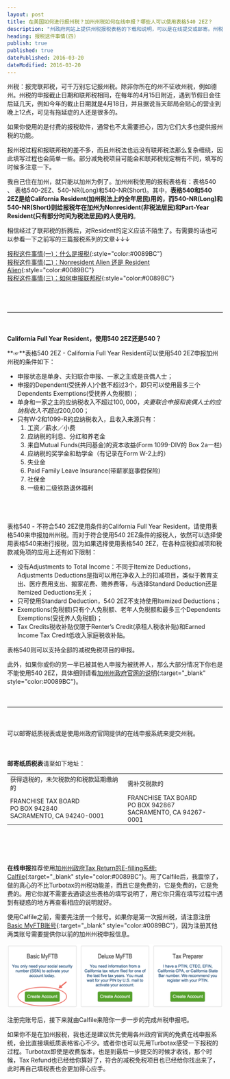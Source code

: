 ```yaml
---
layout: post
title: 在美国如何进行报州税？加州州税如何在线申报？哪些人可以使用表格540 2EZ？
description: "州政府网站上提供州税报税表格的下载和说明，可以是在线提交或邮寄。州税报税的截止时间和联邦税一致。加州居民申报州税使用表格有540、540 2EZ，540-NR(Long)和540-NR(Short)，540 2EZ和540-NR(Short)在填写内容比较简单，但存在限制。"
heading: 报税这件事情(四)
publish: true
published: true
datePublished: 2016-03-20
dateModified: 2016-03-20
---
```





<span class="dropcap">州</span>税：报完联邦税，可千万别忘记报州税。除非你所在的州不征收州税，例如德州。州税的申报截止日期和联邦税相同，在每年的4月15日附近，遇到节假日会往后延几天，例如今年的截止日期就是4月18日，并且据说当天邮局会贴心的营业到晚上12点，可见有拖延症的人还是很多的。

如果你使用的是付费的报税软件，通常也不太需要担心，因为它们大多也提供报州税的功能。

报州税过程和报联邦税的差不多，而且州税法也远没有联邦税法那么复杂缠绕，因此填写过程也会简单一些。部分减免税项目可能会和联邦税规定稍有不同，填写的时候多注意一下。

我自己住在加州，就只能以加州为例了。加州州税使用的报税表格有：表格540 、 表格540-2EZ、540-NR(Long)和540-NR(Short)。其中，**表格540和540 2EZ是给California Resident(加州税法上的全年居民)用的，而540-NR(Long)和540-NR(Short)则给报税年在加州为Nonresident(非税法居民)和Part-Year Resident(只有部分时间为税法居民)的人使用的**。

相信经过了联邦税的折腾后，对Resident的定义应该不陌生了。有需要的话也可以参看一下之前写的三篇报税系列的文章↓↓↓

[报税这件事情(一)：什么是报税](/what-is-tax-return/){:style="color:#0089BC"}<br>
[报税这件事情(二)：Nonresident Alien 还是 Resident Alien](/do-i-need-to-file-tax-return/){:style="color:#0089BC"}<br>
[报税这件事情(三)：如何申报联邦税](/how-to-file-tax-return/){:style="color:#0089BC"}


<p style="margin-bottom:70px"></p>

***

<p style="margin-bottom:50px"></p>

**California Full Year Resident，使用540 2EZ还是540？**

**☞**表格540 2EZ - California Full Year Resident可以使用540 2EZ申报加州州税的条件如下：

- 申报状态是单身、夫妇联合申报、一家之主或是丧偶人士；<br>
- 申报的Dependent(受抚养人)个数不超过3个，即只可以使用最多三个Dependents Exemptions(受抚养人免税额)；<br>
- 单身和一家之主的应纳税收入不超过$100,000，夫妻联合申报和丧偶人士的应纳税收入不超过$200,000；<br>
- 只有W-2和1099-R的应纳税收入，且收入来源只有：<br>
   1) 工资／薪水／小费<br>
   2) 应纳税的利息、分红和养老金<br>
   3) 来自Mutual Funds(共同基金)的资本收益(Form 1099-DIV的 Box 2a一栏)<br>
   4) 应纳税的奖学金和助学金（有记录在Form W-2上的）<br>
   5) 失业金<br>
   6) Paid Family Leave Insurance(带薪家庭事假保险)<br>
   7) 社保金<br>
   8) 一级和二级铁路退休福利

<p style="margin-bottom:70px"></p>

表格540 - 不符合540 2EZ使用条件的California Full Year Resident，请使用表格540来申报加州州税。而对于符合使用540 2EZ条件的报税人，依然可以选择使用表格540来进行报税，因为如果选择使用表格540 2EZ，在各种应税扣减项和税款减免项的应用上还有如下限制：

- 没有Adjustments to Total Income：不同于Itemize Deductions，Adjustments Deductions是指可以用在净收入上的扣减项目，类似于教育支出、医疗费用支出、搬家花费、赡养费等，与选择Standard Deduction还是Itemized Deductions无关；<br>
- 只可使用Standard Deduction，540 2EZ不支持使用Itemized Deductions；<br>
- Exemptions(免税额)只有个人免税额、老年人免税额和最多三个Dependents Exemptions(受抚养人免税额)；<br>
- Tax Credits税收补贴仅限于Renter’s Credit(承租人税收补贴)和Earned Income Tax Credit低收入家庭税收补贴。<br>

表格540则可以支持全部的减税免税项目的申报。

此外，如果你或你的另一半已被其他人申报为被抚养人，那么大部分情况下你也是不能使用540 2EZ，具体细则请看[加州州政府官网的说明](https://www.ftb.ca.gov/forms/Which_Form_Should_I_File.shtml){:target="_blank" style="color:#0089BC"}。

<p style="margin-bottom:50px"></p>

***

<p style="margin-bottom:50px"></p>

可以邮寄纸质税表或是使用州政府官网提供的在线申报系统来提交州税。

<p style="margin-bottom:50px"></p>

**邮寄纸质税表**请至如下地址：
<table>
<tbody>
<tr>
<td>
获得退税的，未欠税款的和税款延期缴纳的
</td>
<td>
需补交税款的
</td>
</tr>
<tr>
<td>
FRANCHISE TAX BOARD<br>
PO BOX 942840<br>
SACRAMENTO, CA 94240-0001
</td>
<td>
FRANCHISE TAX BOARD<br>
PO BOX 942867<br>
SACRAMENTO, CA 94267-0001
</td>
</tr>
</tbody>
</table>

<p style="margin-bottom:90px"></p>

**在线申报**推荐使用[加州州政府Tax Return的E-filling系统: Calfile](https://www.ftb.ca.gov/online/calFile/about.shtml?WT.mc_id=HP_Banner_CalFile&WT.svl=HCF1){:target="_blank" style="color:#0089BC"}。用了Calfile后，我震惊了，做的真心的不比Turbotax的州税功能差，而且它是免费的，它是免费的，它是免费的。用它你就不需要去通读这些表格的填写说明了，用它你只需在填写过程中遇到有疑惑的地方再查看相应的说明就好。

使用Calfile之前，需要先注册一个账号。如果你是第一次报州税，请注意注册[Basic MyFTB账号](https://webapp.ftb.ca.gov/myftbaccess/registration.aspx){:target="_blank" style="color:#0089BC"}，因为注册其他两类账号需要提供你以前的加州州税申报信息。

<p itemprop="image" itemscope itemtype="https://schema.org/ImageObject">
 <img src="/assets/img/myFTB-registration.png" alt="注册加州州政府报税账号">
  <meta itemprop="url" content="https://www.blogus123.com/assets/img/myFTB-registration.png">
  <meta itemprop="width" content="800">
  <meta itemprop="height" content="237">
</p>

注册完账号后，接下来就由Calfile来陪你一步一步的完成州税申报吧。

如果你不是在加州报税，我也还是建议优先使用各州政府官网的免费在线申报系统，会比直接填纸质表格省心不少。或者你也可以先用Turbotax感受一下报税的过程。Turbotax即使是收费版本，也是到最后一步提交的时候才收钱，那个时候，Tax Refund也已经给你算好了，符合的减税免税项目也已经给你找出来了，此时再自己填税表也会更加得心应手。

<p style="margin-bottom:70px"></p>
